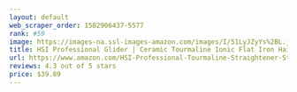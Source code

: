 ```yaml
---
layout: default 
﻿web_scraper_order: 1582906437-5577
rank: #59
image: https://images-na.ssl-images-amazon.com/images/I/51LyJZyYs%2BL.jpg
title: HSI Professional Glider | Ceramic Tourmaline Ionic Flat Iron Hair Straightener | Straightens & Curls…
url: https://www.amazon.com/HSI-Professional-Tourmaline-Straightener-Straightens/dp/B001MA0QY2/ref=zg_mw_beauty_59?_encoding=UTF8&psc=1&refRID=YYBFCP7S84ZRSDXVY198
reviews: 4.3 out of 5 stars
price: $39.89 
---
```


